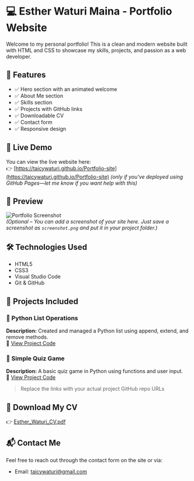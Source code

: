 # 💻 Esther Waturi Maina - Portfolio Website

Welcome to my personal portfolio! This is a clean and modern website built with HTML and CSS to showcase my skills, projects, and passion as a web developer.

## 🌟 Features

- ✅ Hero section with an animated welcome
- ✅ About Me section
- ✅ Skills section
- ✅ Projects with GitHub links
- ✅ Downloadable CV
- ✅ Contact form
- ✅ Responsive design

## 🚀 Live Demo

You can view the live website here:  
👉 [https://taicywaturi.github.io/Portfolio-site](https://taicywaturi.github.io/Portfolio-site) *(only if you've deployed using GitHub Pages—let me know if you want help with this)*

## 📸 Preview

![Portfolio Screenshot](screenshot.png)  
*(Optional – You can add a screenshot of your site here. Just save a screenshot as `screenshot.png` and put it in your project folder.)*

## 🛠️ Technologies Used

- HTML5
- CSS3
- Visual Studio Code
- Git & GitHub

## 📂 Projects Included

### 🧪 Python List Operations
**Description:** Created and managed a Python list using append, extend, and remove methods.  
🔗 [View Project Code](https://github.com/TaicyWaturi/Python-Data-structures-Assignments.git)

### 🧠 Simple Quiz Game
**Description:** A basic quiz game in Python using functions and user input.  
🔗 [View Project Code](https://github.com/TaicyWaturi/Simple-Quiz-Game.git)

> Replace the links with your actual project GitHub repo URLs

## 📄 Download My CV

👉 [Esther_Waturi_CV.pdf](./Esther_Waturi_CV.pdf)

## 📬 Contact Me

Feel free to reach out through the contact form on the site or via:

- Email: taicywaturi@gmail.com
